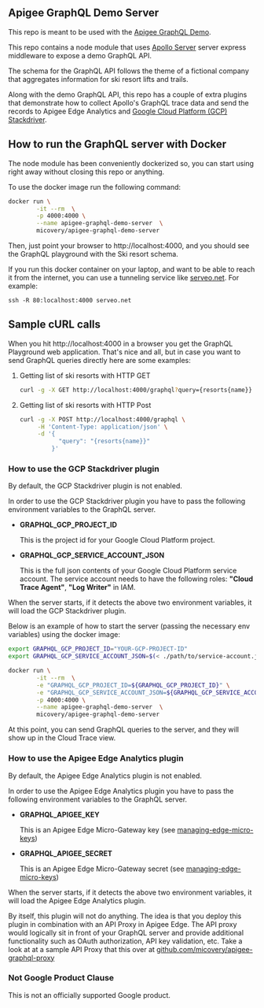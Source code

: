 ## Apigee GraphQL Demo Server

This repo is meant to be used with the [Apigee GraphQL Demo](https://github.com/micovery/apigee-graphql-demo).

This repo contains a node module that uses [Apollo Server](https://www.apollographql.com/docs/apollo-server) server express 
middleware to expose a demo GraphQL API.

The schema for the GraphQL API follows the theme of a fictional company that aggregates information for
ski resort lifts and trails.

Along with the demo GraphQL API, this repo has a couple of extra plugins that demonstrate how to collect Apollo's GraphQL trace data
and send the records to Apigee Edge Analytics and [Google Cloud Platform (GCP) Stackdriver](https://cloud.google.com/stackdriver/).


## How to run the GraphQL server with Docker

The node module has been conveniently dockerized so, you can start using right away without closing this repo or anything.

To use the docker image run the following command:

```bash
docker run \
        -it --rm  \
        -p 4000:4000 \
        --name apigee-graphql-demo-server  \
        micovery/apigee-graphql-demo-server
```

Then, just point your browser to http://localhost:4000, and you should see the GraphQL playground with the Ski resort schema.

If you run this docker container on your laptop, and want to be able to reach it from the internet, you can
use a tunneling service like [serveo.net](https://serveo.net). For example:

```
ssh -R 80:localhost:4000 serveo.net
```

## Sample cURL calls

When you hit http://localhost:4000 in a browser you get the GraphQL Playground web application.
That's nice and all, but in case you want to send GraphQL queries directly here are some examples:


1. Getting list of ski resorts with HTTP GET
    ```bash
    curl -g -X GET http://localhost:4000/graphql?query={resorts{name}} 
    ```
2. Getting list of ski resorts with HTTP Post
    ```bash
    curl -g -X POST http://localhost:4000/graphql \
         -H 'Content-Type: application/json' \
         -d '{
               "query": "{resorts{name}}"
             }'
    ```
    

### How to use the GCP Stackdriver plugin

By default, the GCP Stackdriver plugin is not enabled. 

In order to use the GCP Stackdriver plugin you have to pass the following environment variables to the GraphQL server.

* **GRAPHQL_GCP_PROJECT_ID**
    
    This is the project id for your Google Cloud Platform project.
* **GRAPHQL_GCP_SERVICE_ACCOUNT_JSON**
    
    This is the full json contents of your Google Cloud Platform service account. 
    The service account needs to have the following roles: **"Cloud Trace Agent"**, **"Log Writer"** in IAM.

When the server starts, if it detects the above two environment variables, it will load the GCP Stackdriver plugin.

Below is an example of how to start the server (passing the necessary env variables) using the docker image:


```bash
export GRAPHQL_GCP_PROJECT_ID="YOUR-GCP-PROJECT-ID"
export GRAPHQL_GCP_SERVICE_ACCOUNT_JSON=$(< ./path/to/service-account.json)

docker run \
        -it --rm  \
        -e "GRAPHQL_GCP_PROJECT_ID=${GRAPHQL_GCP_PROJECT_ID}" \
        -e "GRAPHQL_GCP_SERVICE_ACCOUNT_JSON=${GRAPHQL_GCP_SERVICE_ACCOUNT_JSON}" \
        -p 4000:4000 \
        --name apigee-graphql-demo-server  \
        micovery/apigee-graphql-demo-server
```

At this point, you can send GraphQL queries to the server, and they will show up in the Cloud Trace view.

### How to use the Apigee Edge Analytics plugin

By default, the Apigee Edge Analytics plugin is not enabled.

In order to use the Apigee Edge Analytics plugin you have to pass the following environment variables to the GraphQL server.

* **GRAPHQL_APIGEE_KEY**
    
    This is an Apigee Edge Micro-Gateway key (see [managing-edge-micro-keys](managing-edge-micro-keys.md))
* **GRAPHQL_APIGEE_SECRET**
    
    This is an Apigee Edge Micro-Gateway secret (see [managing-edge-micro-keys](managing-edge-micro-keys.md))

When the server starts, if it detects the above two environment variables, it will load the Apigee Edge Analytics plugin.

By itself, this plugin will not do anything. The idea is that you deploy this plugin in combination with an API Proxy in
Apigee Edge. The API proxy would logically sit in front of your GraphQL server and provide additional functionality such
as OAuth authorization, API key validation, etc. Take a look at at a sample API Proxy that this over at [github.com/micovery/apigee-graphql-proxy](https://github.com/micovery/apigee-graphql-proxy)


### Not Google Product Clause

This is not an officially supported Google product.